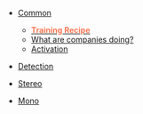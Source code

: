 - [Common](Common/)

  - [<font color=#fa7855>**Training Recipe**</font>](Common/Recipe.md)
  - [What are companies doing?](Common/Companies.md)
  - [Activation](Common/Activation.md)

- [Detection](Detection/)
<!-- 
  - [2019_FCOS](Detection/FCOS.md) -->

- [Stereo](Stereo/)

  <!-- - [2019_HD3](Stereo/HD3.md)
  - [2020_HITNet](Stereo/HITNet.md) -->

- [Mono](Mono/)
<!-- 
  - [2019_MonoDepth2](Mono/MonoDepth2.md)
  - [2020_MiDaS](Mono/MiDaS.md) -->